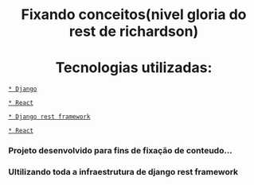 <h1 align="center">Fixando conceitos(nivel gloria do rest de richardson)</h1>

<h1 align="center">Tecnologias utilizadas:</h1>

<a href="https://www.djangoproject.com/">```* Django```</a>

<a href="https://pt-br.reactjs.org/">```* React```</a>

<a href="https://www.django-rest-framework.org/">```* Django rest framework```</a>

<a href="https://pt-br.reactjs.org/">```* React```</a>


### Projeto desenvolvido para fins de fixação de conteudo...

### Ultilizando toda a infraestrutura de django rest framework